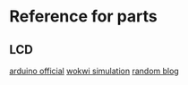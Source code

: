 # Reference for parts

## LCD

[arduino official](https://docs.arduino.cc/learn/electronics/lcd-displays/)
[wokwi simulation](https://docs.wokwi.com/parts/wokwi-lcd1602)
[random blog](https://lastminuteengineers.com/arduino-1602-character-lcd-tutorial/)
